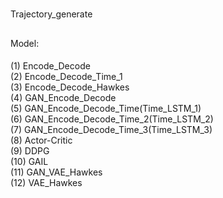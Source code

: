 # 
Trajectory_generate
## 
Model:
####  
(1) Encode_Decode   
(2) Encode_Decode_Time_1  
(3) Encode_Decode_Hawkes  
(4) GAN_Encode_Decode  
(5) GAN_Encode_Decode_Time(Time_LSTM_1)  
(6) GAN_Encode_Decode_Time_2(Time_LSTM_2)  
(7) GAN_Encode_Decode_Time_3(Time_LSTM_3)  
(8) Actor-Critic   
(9) DDPG  
(10) GAIL  
(11) GAN_VAE_Hawkes  
(12) VAE_Hawkes  



